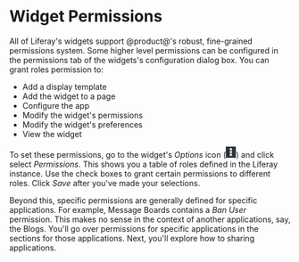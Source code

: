 # Widget Permissions [](id=widget-permissions)

All of Liferay's widgets support @product@'s robust, fine-grained permissions
system. Some higher level permissions can be configured in the permissions tab
of the widgets's configuration dialog box. You can grant roles permission to:

- Add a display template
- Add the widget to a page
- Configure the app
- Modify the widget's permissions
- Modify the widget's preferences
- View the widget

To set these permissions, go to the widget's *Options* icon
(![Options](../../../images/icon-options.png)) and click select *Permissions*.
This shows you a table of roles defined in the Liferay instance. Use the check
boxes to grant certain permissions to different roles. Click *Save* after you've
made your selections.

Beyond this, specific permissions are generally defined for specific
applications. For example, Message Boards contains a *Ban User* permission. 
This makes no sense in the context of another applications, say, the Blogs. 
You'll go over permissions for specific applications in the sections for those 
applications. Next, you'll explore how to sharing applications.
